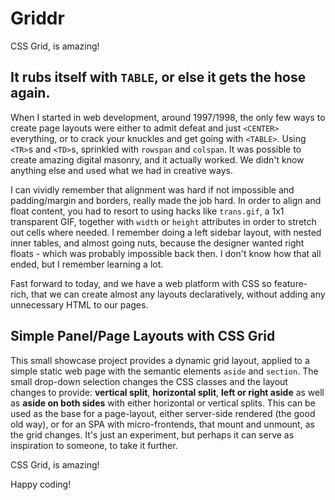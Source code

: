 # Griddr

CSS Grid, is amazing!

## It rubs itself with `TABLE`, or else it gets the hose again.

When I started in web development, around 1997/1998, the only few ways to
create page layouts were either to admit defeat and just `<CENTER>`
everything, or to crack your knuckles and get going with `<TABLE>`. Using
`<TR>`s and `<TD>`s, sprinkled with `rowspan` and `colspan`. It was possible to
create amazing digital masonry, and it actually worked. We didn't know anything
else and used what we had in creative ways.

I can vividly remember that alignment was hard if not impossible and
padding/margin and borders, really made the job hard. In order to align and
float content, you had to resort to using hacks like `trans.gif`, a 1x1
transparent GIF, together with `width` or `height` attributes in order to
stretch out cells where needed. I remember doing a left sidebar layout,
with nested inner tables, and almost going nuts, because the designer wanted
right floats - which was probably impossible back then. I don't know how that
all ended, but I remember learning a lot.

Fast forward to today, and we have a web platform with CSS so feature-rich,
that we can create almost any layouts declaratively, without adding any
unnecessary HTML to our pages.

## Simple Panel/Page Layouts with CSS Grid 

This small showcase project provides a dynamic grid layout, applied to a simple
static web page with the semantic elements `aside` and `section`. The small
drop-down selection changes the CSS classes and the layout changes to provide:
**vertical split**, **horizontal split**, **left or right aside** as well as
**aside on both sides** with either horizontal or vertical splits. This can be
used as the base for a page-layout, either server-side rendered (the good old
way), or for an SPA with micro-frontends, that mount and unmount, as the grid
changes. It's just an experiment, but perhaps it can serve as inspiration to
someone, to take it further.

CSS Grid, is amazing!

Happy coding!
